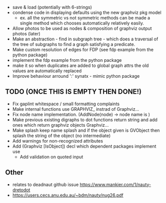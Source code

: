  - save & load (potentially with 6-strings)
 - condense code in displaying defaults using the new graphviz pkg model
    - ex. all the symmetric vs not symmetric methods can be made a single method which chooses automatically relatively easily.
 - Allow photos to be used as nodes & composition of graphviz output photos (later)
 - Make an abstraction - find in subgraph tree - which does a traversal of the tree of subgraphs to find a graph satisfying a predicate.
 - Make custom resolution of edges for FDP (see fdp example from the python package)
 - implement the fdp example from the python package
 - make it so when duplicates are added to global graph attrs the old values are automatically replaced
 - Improve behaviour arround ':' synatx - mimic python package

## TODO (ONCE THIS IS EMPTY THEN DONE!)
 - Fix gaplint whitespace / small formatting complaints
 - Make internal functions use GRAPHVIZ_ instrad of Graphviz...
 - Fix node name implementation. (AddNode(node) -> node name is <node c>)
 - Make previous existing digraphs to dot functions return string and add ones which return graphviz objects Graphviz...
 - Make splash keep name splash and if the object given is GVObject then splash the string of the object (no intermediate)
 - Add warnings for non-recognized attributes
 - Add (Graphviz [IsObject]) decl which dependent packages implement use 
    - Add validation on quoted input

## Other
 - relates to deadnaut github issue https://www.mankier.com/1/nauty-dretodot
 - https://users.cecs.anu.edu.au/~bdm/nauty/nug26.pdf
